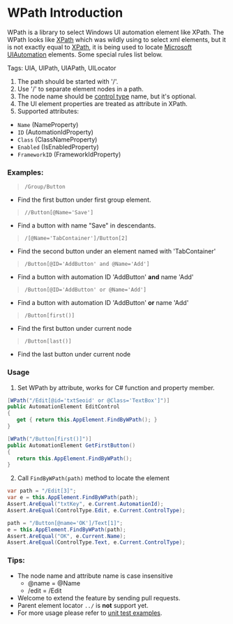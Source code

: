 # WPath Introduction
WPath is a library to select Windows UI automation element like XPath. The WPath looks like [XPath][1] which was wildly using to select xml elements, but it is not exactly equal to [XPath][1],  it is being used to locate [Microsoft UIAutomation][2] elements. Some special rules list below.

Tags: UIA, UIPath, UIAPath, UILocator

1. The path should be started with '/'.
2. Use '/' to separate element nodes in a path.
3. The node name should be [control type][3] name, but it's optional.
4. The UI element properties are treated as attribute in XPath.
5. Supported attributes:
  + `Name` (NameProperty)
  + `ID` (AutomationIdProperty)
  + `Class` (ClassNameProperty)
  + `Enabled` (IsEnabledProperty)
  + `FrameworkID` (FrameworkIdProperty)

### Examples:

> `/Group/Button`
  + Find the first button under first group element.

> `//Button[@Name='Save']`
  + Find a button with name "Save" in descendants.

> `/[@Name='TabContainer']/Button[2]`
  + Find the second button under an element named with 'TabContainer'

> `/Button[@ID='AddButton' and @Name='Add']`
  + Find a button with automation ID 'AddButton' **and** name 'Add'

> `/Button[@ID='AddButton' or @Name='Add']`
  + Find a button with automation ID 'AddButton' **or** name 'Add'

> `/Button[first()]`
  + Find the first button under current node

> `/Button[last()]`
  + Find the last button under current node

### Usage

1. Set WPath by attribute, works for C# function and property member.

```cs
[WPath("/Edit[@id='txtSeoid' or @Class='TextBox']")]
public AutomationElement EditControl
{
   get { return this.AppElement.FindByWPath(); }
}

[WPath("/Button[first()]")]
public AutomationElement GetFirstButton()
{
   return this.AppElement.FindByWPath();
}
```

2. Call `FindByWPath(path)` method to locate the element

```cs
var path = "/Edit[3]";
var e = this.AppElement.FindByWPath(path);
Assert.AreEqual("txtKey", e.Current.AutomationId);
Assert.AreEqual(ControlType.Edit, e.Current.ControlType);

path = "/Button[@name='OK']/Text[1]";
e = this.AppElement.FindByWPath(path);
Assert.AreEqual("OK", e.Current.Name);
Assert.AreEqual(ControlType.Text, e.Current.ControlType);
```

### Tips:
- The node name and attribute name is case insensitive
  - @name = @Name
  - /edit = /Edit
- Welcome to extend the feature by sending pull requests.
- Parent element locator `../` is **not** support yet.
- For more usage please refer to [unit test examples][4].

[1]: http://www.w3schools.com/xsl/xpath_intro.asp
[2]: https://msdn.microsoft.com/en-us/library/ms747327(v=vs.110).aspx
[3]: https://msdn.microsoft.com/en-us/library/ms743581(v=vs.110).aspx
[4]: https://github.com/tobyqin/wpath/blob/master/WPath.Tests/UnitTests.cs
